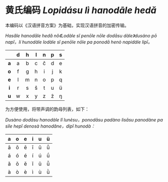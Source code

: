 # 黄氏编码 *Lopidásu lì hanodāle hedǎ*

本编码以《汉语拼音方案》为基础，实现汉语拼音的加密传输。

*Hasǎle hanodāle hedǎ nǒ《Lodàle sǐ penōle nōle dodāsu dàle》dusáno pō napǐ，lí hunodàle lodàle sǐ penōle nōle pa ponodā henò napidále lipī。*

|       | d   | h   | l   | n   | p   | s   |
|:-----:|:---:|:---:|:---:|:---:|:---:|:---:|
| **a** | a   | b   | c   | ĉ   | d   | e   |
| **o** | f   | g   | h   | i   | j   | k   |
| **e** | l   | m   | n   | o   | p   | q   |
| **i** | r   | s   | ŝ   | t   | u   | ü   |
| **u** | w   | x   | y   | z   | ẑ   | ŋ   |

为方便使用，将带声调的韵母列表，如下：

*Dusàno dodāsu hanodàle lǐ lunèsu，ponodāsu padàno lisāsu panodàne pa sìle hepǐ denosà hanodǎne，dipǐ hunodà：*

| a   | o   | e   | i   | u   | ü   |
|:---:|:---:|:---:|:---:|:---:|:---:|
| ā   | ō   | ē   | ī   | ū   | ǖ   |
| á   | ó   | é   | í   | ú   | ǘ   |
| ǎ   | ǒ   | ě   | ǐ   | ǔ   | ǚ   |
| à   | ò   | è   | ì   | ù   | ǜ   |